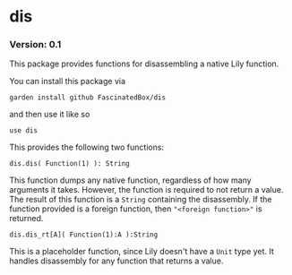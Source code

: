 # dis

### Version: 0.1

This package provides functions for disassembling a native Lily function.

You can install this package via

`garden install github FascinatedBox/dis`

and then use it like so

`use dis`

This provides the following two functions:

`dis.dis( Function(1) ): String`

This function dumps any native function, regardless of how many arguments it
takes. However, the function is required to not return a value. The result of
this function is a `String` containing the disassembly. If the function provided
is a foreign function, then `"<foreign function>"` is returned.

`dis.dis_rt[A]( Function(1):A ):String`

This is a placeholder function, since Lily doesn't have a `Unit` type yet. It
handles disassembly for any function that returns a value.